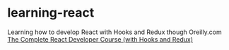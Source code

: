 # learning-react

Learning how to develop React with Hooks and Redux though Oreilly.com
[The Complete React Developer Course (with Hooks and Redux)](https://learning.oreilly.com/videos/the-complete-react/9781839212123/)
